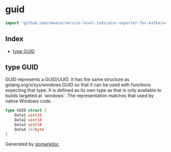 <!-- Code generated by gomarkdoc. DO NOT EDIT -->

# guid

```go
import "github.com/vmware/service-level-indicator-exporter-for-kafka/vendor/github.com/Microsoft/go-winio/pkg/guid"
```

## Index

- [type GUID](<#type-guid>)


## type GUID

GUID represents a GUID/UUID. It has the same structure as golang.org/x/sys/windows.GUID so that it can be used with functions expecting that type. It is defined as its own type as that is only available to builds targeted at \`windows\`. The representation matches that used by native Windows code.

```go
type GUID struct {
    Data1 uint32
    Data2 uint16
    Data3 uint16
    Data4 [8]byte
}
```



Generated by [gomarkdoc](<https://github.com/princjef/gomarkdoc>)
